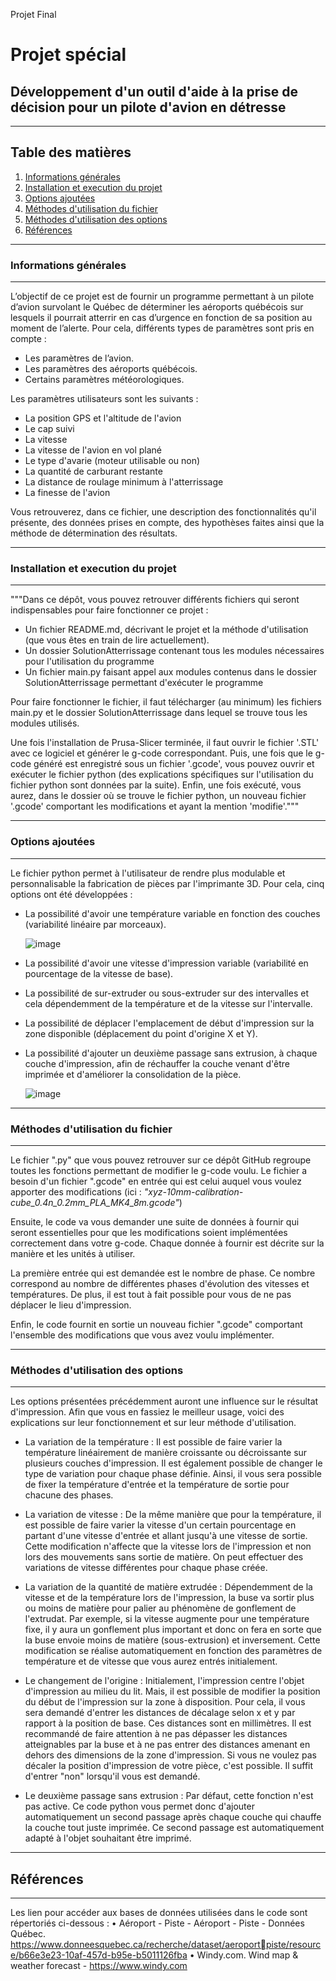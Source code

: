 Projet Final

# Projet spécial
## Développement d'un outil d'aide à la prise de décision pour un pilote d'avion en détresse
***
## Table des matières
1. [Informations générales](#informations-générales)
2. [Installation et execution du projet](#installation-et-execution-du-projet)
3. [Options ajoutées](#options-ajoutées)
4. [Méthodes d'utilisation du fichier](#méthode-d'utilisation-du-fichier)
5. [Méthodes d'utilisation des options](#méthode-d'utilisation-des-options)
6. [Références](#références)
***
### Informations générales
***
L’objectif de ce projet est de fournir un programme permettant à un pilote d’avion 
survolant le Québec de déterminer les aéroports québécois sur lesquels il pourrait atterrir en cas 
d’urgence en fonction de sa position au moment de l’alerte.
Pour cela, différents types de paramètres sont pris en compte : 
- Les paramètres de l’avion.
- Les paramètres des aéroports québécois.
- Certains paramètres météorologiques.

Les paramètres utilisateurs sont les suivants : 
- La position GPS et l'altitude de l'avion
- Le cap suivi
- La vitesse
- La vitesse de l'avion en vol plané
- Le type d'avarie (moteur utilisable ou non)
- La quantité de carburant restante
- La distance de roulage minimum à l'atterrissage
- La finesse de l'avion


Vous retrouverez, dans ce fichier, une description des fonctionnalités qu'il présente, des données prises en compte, des hypothèses faites ainsi que la méthode de détermination des résultats.
***
### Installation et execution du projet
***
"""Dans ce dépôt, vous pouvez retrouver différents fichiers qui seront indispensables pour faire fonctionner ce projet :

* Un fichier README.md, décrivant le projet et la méthode d'utilisation (que vous êtes en train de lire actuellement). 
* Un dossier SolutionAtterrissage contenant tous les modules nécessaires pour l'utilisation du programme
* Un fichier main.py faisant appel aux modules contenus dans le dossier SolutionAtterrissage permettant d'exécuter le programme

Pour faire fonctionner le fichier, il faut télécharger (au minimum) les fichiers main.py et le dossier SolutionAtterrissage dans lequel se trouve tous les modules utilisés. 

Une fois l'installation de Prusa-Slicer terminée, il faut ouvrir le fichier '.STL' avec ce logiciel et générer le g-code correspondant. Puis, une fois que le g-code généré est enregistré sous un fichier '.gcode', vous pouvez ouvrir et exécuter le fichier python (des explications spécifiques sur l'utilisation du fichier python sont données par la suite). Enfin, une fois exécuté, vous aurez, dans le dossier où se trouve le fichier python, un nouveau fichier '.gcode' comportant les modifications et ayant la mention 'modifie'."""
***
### Options ajoutées
***
Le fichier python permet à l'utilisateur de rendre plus modulable et personnalisable la fabrication de pièces par l'imprimante 3D. Pour cela, cinq options ont été développées :
* La possibilité d'avoir une température variable en fonction des couches (variabilité linéaire par morceaux).

    ![image](https://github.com/NatGitEts/Mini_Projet_A_Groupe_L/assets/133153776/f0a53285-11b1-4793-9f37-c1f1c48f7dc5)

* La possibilité d'avoir une vitesse d'impression variable (variabilité en pourcentage de la vitesse de base).
* La possibilité de sur-extruder ou sous-extruder sur des intervalles et cela dépendemment de la température et de la vitesse sur l'intervalle.
* La possibilité de déplacer l'emplacement de début d'impression sur la zone disponible (déplacement du point d'origine X et Y).
* La possibilité d'ajouter un deuxième passage sans extrusion, à chaque couche d'impression, afin de réchauffer la couche venant d'être imprimée et d'améliorer la consolidation de la pièce. 

    ![image](https://github.com/NatGitEts/Mini_Projet_A_Groupe_L/assets/133153776/67887c39-be15-461e-b83e-17289f8c6aca)

***
### Méthodes d'utilisation du fichier
***
Le fichier ".py" que vous pouvez retrouver sur ce dépôt GitHub regroupe toutes les fonctions permettant de modifier le g-code voulu.
Le fichier a besoin d'un fichier ".gcode" en entrée qui est celui auquel vous voulez apporter des modifications (ici : *"xyz-10mm-calibration-cube_0.4n_0.2mm_PLA_MK4_8m.gcode"*)

Ensuite, le code va vous demander une suite de données à fournir qui seront essentielles pour que les modifications soient implémentées correctement dans votre g-code. Chaque donnée à fournir est décrite sur la manière et les unités à utiliser.

La première entrée qui est demandée est le nombre de phase. Ce nombre correspond au nombre de différentes phases d'évolution des vitesses et températures.
De plus, il est tout à fait possible pour vous de ne pas déplacer le lieu d'impression.

Enfin, le code fournit en sortie un nouveau fichier ".gcode" comportant l'ensemble des modifications que vous avez voulu implémenter. 
***
### Méthodes d'utilisation des options
***
Les options présentées précédemment auront une influence sur le résultat d'impression. Afin que vous en fassiez le meilleur usage, voici des explications sur leur fonctionnement et sur leur méthode d'utilisation.

* La variation de la température : Il est possible de faire varier la température linéairement de manière croissante ou décroissante sur plusieurs couches d'impression. Il est également possible de changer le type de variation pour chaque phase définie. Ainsi, il vous sera possible de fixer la température d'entrée et la température de sortie pour chacune des phases. 

* La variation de vitesse : De la même manière que pour la température, il est possible de faire varier la vitesse d'un certain pourcentage en partant d'une vitesse d'entrée et allant jusqu'à une vitesse de sortie. Cette modification n'affecte que la vitesse lors de l'impression et non lors des mouvements sans sortie de matière. On peut effectuer des variations de vitesse différentes pour chaque phase créée.

* La variation de la quantité de matière extrudée : Dépendemment de la vitesse et de la température lors de l'impression, la buse va sortir plus ou moins de matière pour palier au phénomène de gonflement de l'extrudat. Par exemple, si la vitesse augmente pour une température fixe, il y aura un gonflement plus important et donc on fera en sorte que la buse envoie moins de matière (sous-extrusion) et inversement. Cette modification se réalise automatiquement en fonction des paramètres de température et de vitesse que vous aurez entrés initialement.

* Le changement de l'origine : Initialement, l'impression centre l'objet d'impression au milieu du lit. Mais, il est possible de modifier la position du début de l'impression sur la zone à disposition. Pour cela, il vous sera demandé d'entrer les distances de décalage selon x et y par rapport à la position de base. Ces distances sont en millimètres. Il est recommandé de faire attention à ne pas dépasser les distances atteignables par la buse et à ne pas entrer des distances amenant en dehors des dimensions de la zone d'impression.
  Si vous ne voulez pas décaler la position d'impression de votre pièce, c'est possible. Il suffit d'entrer "non" lorsqu'il vous est demandé.

* Le deuxième passage sans extrusion : Par défaut, cette fonction n'est pas active. Ce code python vous permet donc d'ajouter automatiquement un second passage après chaque couche qui chauffe la couche tout juste imprimée. Ce second passage est automatiquement adapté à l'objet souhaitant être imprimé.
***
## Références
***
Les lien pour accéder aux bases de données utilisées dans le code sont répertoriés ci-dessous : 
• Aéroport - Piste - Aéroport - Piste - Données Québec. 
https://www.donneesquebec.ca/recherche/dataset/aeroportpiste/resource/b66e3e23-10af-457d-b95e-b5011126fba
• Windy.com. Wind map & weather forecast - https://www.windy.com
